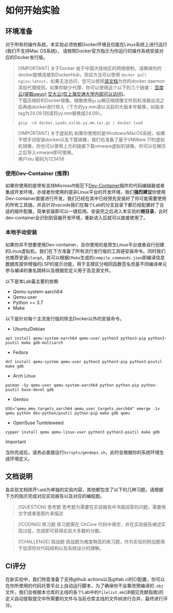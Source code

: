# 如何开始实验

<!-- toc -->

## 环境准备

对于所有的操作系统，本实验必须依赖Docker环境且仅能在Linux系统上进行运行(我们不支持Mac OS系统)，
请按照Docker官方指示为你运行的操作系统安装对应的Docker发行版。

> [!IMPORTANT] 关于Docker
> 由于中国大陆地区的网络限制，请确保你的docker能够连接到DockerHub，测试方法可以使用 `docker pull nginx:latest`，如果无法访问，您可以依照[该文档](https://docs.docker.com/engine/daemon/)为你的docker daemon添加代理规则。如果你缺少代理，你可以使用这个以下的几个链接：  [百度云(提取uwuv)](https://pan.baidu.com/s/1ipbMZ-C1Qk0S9PGDDMMy6w) [交大云(仅上海交通大学内部可以访问)](https://jbox.sjtu.edu.cn/l/l1Fe9X)。  
> 下载压缩好的Docker镜像，镜像使用`gzip`解压缩镜像文件到标准输出流之后再由docker进行导入（下方的yy.mm请以当前的大版本号替换，如版本tag为24.09.1则请将yy.mm替换成24.09）。
>
> ```
> gzip -cd docker.ipads.oslab.yy.mm.tar.gz | docker load
> ```

> [!IMPORTANT] 关于虚拟机
> 如果你使用的是Windows/MacOS系统，如果不想手动安装docker以及下载镜像，我们也准备了基于VMWare 17的虚拟机镜像，你也可以使用上方的链接下载vmware虚拟机镜像，你可以在解压之后导入vmware即可使用。  
> 用户stu 密码为123456

### 使用Dev-Container (推荐)

如果你使用的是带有支持Microsoft规范下[Dev-Container](https://vscode.github.net.cn/docs/devcontainers/tutorial)插件的代码编辑器或者集成开发环境，亦或者你使用的是非Linux平台的开发环境，我们**强烈建议**你使用Dev-container直接进行开发，我们已经在其中已经预先安装好了你可能需要使用的所有工具链。并且针对vscode我们在每个Lab的分支目录下都已经配置好了合适的插件配置，简单安装即可以一键启用。安装完之后进入本实验的**根目录**，此时dev-container会识别到容器开发环境，重新进入后就可以直接使用了。

### 本地手动安装

如果你并不想要使用Dev-container，且你使用的是原生Linux平台或者自行创建的Linux虚拟机，我们在下方准备了所有流行发行版的工具链安装命令。同时我们也推荐安装`clangd`，其可以根据`CMake`生成的`compile_commands.json`即编译信息数据库提供增强的LSP的提示功能，用于支撑区分相同函数签名但是不同编译单元参与编译的重名跳转以及根据宏定义用于高显源文件。

以下是本Lab最主要的依赖

- Qemu-system-aarch64
- Qemu-user
- Python >= 3.7
- Make

以下是针对每个主流发行版的除去Docker以外的安装命令。

- Ubuntu/Debian

```console
apt install qemu-system-aarch64 qemu-user python3 python3-pip python3-psutil make gdb-multiarch

```

- Fedora

```console
dnf install qemu-system qemu-user python3 python3-pip python3-psutil make gdb

```

- Arch Linux

```console
pacman -Sy qemu-user qemu-system-aarch64 python python-pip python-psutil base-devel gdb

```

- Gentoo

```console
USE="qemu_mmu_targets_aarch64 qemu_user_targets_aarch64" emerge -1v qemu python dev-python/psutil python-pip make gdb qemu

```

- OpenSuse Tumbleweed

```console
zypper install qemu qemu-linux-user python3 python3-psutil make gdb

```

> [!IMPORTANT]
> 当你完成后，请务必直接运行`Scripts/gendeps.sh`，此时会根据你的系统环境生成环境定义。

## 文档说明

各实验文档除开`lab0`为单独的实验内容，其他都包含了以下的几种习题，请根据下方的指示完成对应实验报告以及对应的编程题。

> [!QUESTION] 思考题
> 思考题为需要在实验报告中书面回答的问题，需要用文字或者是图片来描述

> [!CODING] 练习题
> 练习题需在 ChCore 代码中填空，并在实验报告阐述实现过程，完成即可获得实验大多数的分数。

> [!CHALLENGE] 挑战题
> 挑战题为难度稍高的练习题，作为实验的附加题用于加深你对代码结构以及系统设计的理解。

## CI评分

在新实验中，我们特意准备了支持github actions以及gitlab ci的CI配置，你可以在你所使用的代码托管平台上自动运行脚本，为了确保你不会篡改预编译的`.obj`文件，我们会根据本仓库的主线的各个Lab中的`filelist.mk`(详细见贡献指南)的定义自动提取提交中所需要的文件与当前仓库主线的文件树进行合并，最终进行评分。
